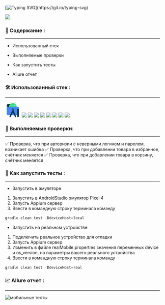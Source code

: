 [![Typing SVG](https://readme-typing-svg.herokuapp.com?font=Fira+Code&size=18&duration=10000&pause=1000&color=2685AF&width=1000&height=40&lines=%D0%9F%D1%80%D0%B8%D0%B2%D0%B5%D1%82!+%D0%AD%D1%82%D0%BE+%D0%BC%D0%BE%D0%B9+%D0%B4%D0%B8%D0%BF%D0%BB%D0%BE%D0%BC%D0%BD%D1%8B%D0%B9+%D0%BF%D1%80%D0%BE%D0%B5%D0%BA%D1%82+%D0%BF%D0%BE+%D0%B0%D0%B2%D1%82%D0%BE%D1%82%D0%B5%D1%81%D1%82%D0%B8%D1%80%D0%BE%D0%B2%D0%B0%D0%BD%D0%B8%D1%8E+%D0%BC%D0%BE%D0%B1%D0%B8%D0%BB%D1%8C%D0%BD%D0%BE%D0%B3%D0%BE+%D0%BF%D1%80%D0%B8%D0%BB%D0%BE%D0%B6%D0%B5%D0%BD%D0%B8%D1%8F.;%D0%B0%D0%B2%D1%82%D0%BE%D1%82%D0%B5%D1%81%D1%82%D0%B8%D1%80%D0%BE%D0%B2%D0%B0%D0%BD%D0%B8%D1%8E+%D0%BC%D0%BE%D0%B1%D0%B8%D0%BB%D1%8C%D0%BD%D0%BE%D0%B3%D0%BE+%D0%BF%D1%80%D0%B8%D0%BB%D0%BE%D0%B6%D0%B5%D0%BD%D0%B8%D1%8F.)](https://git.io/typing-svg)
<div>
<img src="https://media.giphy.com/media/8VkgrPdxMh0oo/giphy.gif" width="300px"/>
</div>

### :green_book: Содержание :
---
- Использованный стек 

- Выполняемые проверки

- Как запустить тесты

- Allure отчет


### :hammer_and_wrench: Использованный стек :
---
<div>
<img src="https://raw.githubusercontent.com/devicons/devicon/1119b9f84c0290e0f0b38982099a2bd027a48bf1/icons/androidstudio/androidstudio-original.svg" width="50px"/>
<img src="https://seeklogo.com/images/A/appium-logo-7A2DD5B4E3-seeklogo.com.png" width="50px"/>
<img src="https://www.svgrepo.com/show/303388/java-4-logo.svg" width="50px"/>
<img src="https://upload.wikimedia.org/wikipedia/commons/thumb/f/f4/IntelliJ_IDEA_Edu_Icon.svg/640px-IntelliJ_IDEA_Edu_Icon.svg.png" width="50px"/>
<img src="https://cdn.iconscout.com/icon/free/png-256/gradle-2-1174969.png" width="50px"/>
<img src="https://assets-global.website-files.com/5f10ed4c0ebf7221fb5661a5/5f23a7a9b70a249eed481481_Junit.png" width="50px"/>
<img src="https://upload.wikimedia.org/wikipedia/commons/9/91/Octicons-mark-github.svg" width="50px"/>
<img src="https://molecula.gallerycdn.vsassets.io/extensions/molecula/allure-test-reports/1.1/1474455326332/Microsoft.VisualStudio.Services.Icons.Default" width="50px"/>
<img src="https://raw.githubusercontent.com/lmaslo/Wikipedia-Mobile-Tests/8c161f04ad17515a721a1ad5de1de4b599ba4839/images/logo/Selenide.svg" width="50px"/>
</div>

### :bookmark_tabs: Выполняемые проверки:
---
:white_check_mark: Проверка, что при авторизии с неверными логином и паролем, возникает ошибка
:white_check_mark: Проверка, что при добавлении товара в избранное, счётчик меняется
:white_check_mark: Проверка, что при добавлении товара в корзину, счётчик меняется

### :rocket: Как запустить тесты :
---
- Запустить в эмуляторе

1) Запустить в AndroidStudio эмулятор Pixel 4 
2) Запусть Appium сервер
3) Ввести в командную строку терминала команду
```javascript
gradle clean test -DdeviceHost=local
```

- Запустить на реальном устройстве
1) Подключить реальное устройство для отладки
2) Запусть Appium сервер
3) Изменить в файле realMobile.properties значения переменных device и os_version, на параметры вашего реального устройства
4) Ввести в командную строку терминала команду

```javascript
gradle clean test -DdeviceHost=real
```

### :chart_with_upwards_trend: Allure отчет :
---
![мобильные тесты](https://user-images.githubusercontent.com/90265199/204024593-6f5b0398-0075-4267-8222-713e44a8217d.png)
